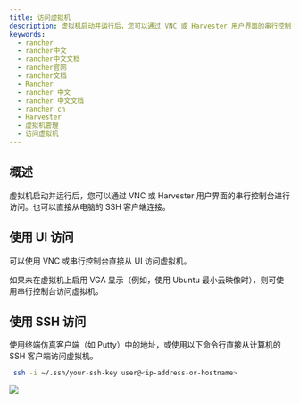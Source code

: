 ```yaml
---
title: 访问虚拟机
description: 虚拟机启动并运行后，您可以通过 VNC 或 Harvester 用户界面的串行控制台进行访问。也可以直接从电脑的 SSH 客户端连接。
keywords:
  - rancher
  - rancher中文
  - rancher中文文档
  - rancher官网
  - rancher文档
  - Rancher
  - rancher 中文
  - rancher 中文文档
  - rancher cn
  - Harvester
  - 虚拟机管理
  - 访问虚拟机
---
```


## 概述

虚拟机启动并运行后，您可以通过 VNC 或 Harvester 用户界面的串行控制台进行访问。也可以直接从电脑的 SSH 客户端连接。

## 使用 UI 访问

可以使用 VNC 或串行控制台直接从 UI 访问虚拟机。

如果未在虚拟机上启用 VGA 显示（例如，使用 Ubuntu 最小云映像时），则可使用串行控制台访问虚拟机。

## 使用 SSH 访问

使用终端仿真客户端（如 Putty）中的地址，或使用以下命令行直接从计算机的 SSH 客户端访问虚拟机。

```bash
 ssh -i ~/.ssh/your-ssh-key user@<ip-address-or-hostname>
```

![](/img/harvester/access-to-vm.png)
